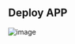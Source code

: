 ## Deploy APP
![image](https://user-images.githubusercontent.com/59710101/214374380-f9ce0f28-3f77-4b3a-8cc5-aacec97f0d44.png)
